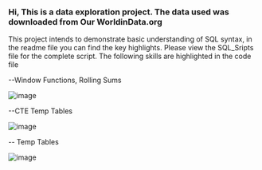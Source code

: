 ### Hi, This is a data exploration project. The data used was downloaded from Our WorldinData.org 
This project intends to demonstrate basic understanding of SQL syntax, in the readme file you can find the key highlights. Please view the SQL_Sripts file for the complete script. The following skills are highlighted in the code file


--Window Functions, Rolling Sums

![image](https://user-images.githubusercontent.com/85121157/186959164-34875400-071a-4bf2-8bb5-0bab067d567a.png)


--CTE Temp Tables

![image](https://user-images.githubusercontent.com/85121157/186959203-94f84ba8-e13a-4ca1-8137-95787c506f02.png)

-- Temp Tables

![image](https://user-images.githubusercontent.com/85121157/186959273-ee5aecec-181d-44e3-8d80-91b22d2ed739.png)
